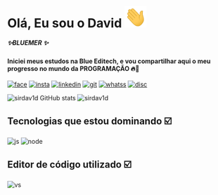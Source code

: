 # Olá, Eu sou o David <img src="https://github.com/Leoruiz197/Leoruiz197/blob/main/img/Hi.gif" width="50px" margin="50px">
##### ✨BLUEMER ✨
#### Iniciei meus estudos na Blue Editech, e vou compartilhar aqui o meu progresso no mundo da PROGRAMAÇÃO 🔥💪

[![face](https://img.shields.io/badge/Facebook-1877F2?style=for-the-badge&logo=facebook&logoColor=white)](https://www.facebook.com/davidd.diniz)   [![insta](https://img.shields.io/badge/Instagram-E4405F?style=for-the-badge&logo=instagram&logoColor=white)](https://www.instagram.com/david_dinz/) [![linkedin](https://img.shields.io/badge/LinkedIn-0077B5?style=for-the-badge&logo=linkedin&logoColor=white)](https://www.linkedin.com/in/david-dev-/) [![git](https://img.shields.io/badge/GitHub-100000?style=for-the-badge&logo=github&logoColor=white)](https://github.com/sirdav1d) [![whatss](https://img.shields.io/badge/WhatsApp-25D366?style=for-the-badge&logo=whatsapp&logoColor=white)](https://wa.me/qr/BW3LGX5V4PVYF1) [![disc](https://img.shields.io/badge/Discord-7289DA?style=for-the-badge&logo=discord&logoColor=white)](https://discord.gg/5VfW8qps)

![sirdav1d GitHub stats](https://github-readme-stats.vercel.app/api?username=sirdav1d&show_icons=true&theme=blue-green) ![sirdav1d](https://github-readme-stats.vercel.app/api/top-langs/?username=sirdav1d&theme=blue-green)

## Tecnologias que estou dominando ☑️
![js](https://img.shields.io/badge/JavaScript-F7DF1E?style=for-the-badge&logo=javascript&logoColor=black) ![node](https://img.shields.io/badge/Node.js-43853D?style=for-the-badge&logo=node.js&logoColor=white) 

## Editor de código utilizado ☑️
![vs](https://img.shields.io/badge/Made%20for-VSCode-1f425f.svg)



<!--
**sirdav1d/sirdav1d** is a ✨ _special_ ✨ repository because its `README.md` (this file) appears on your GitHub profile.

Here are some ideas to get you started:

- 🔭 I’m currently working on ...
- 🌱 I’m currently learning ...
- 👯 I’m looking to collaborate on ...
- 🤔 I’m looking for help with ...
- 💬 Ask me about ...
- 📫 How to reach me: ...
- 😄 Pronouns: ...
- ⚡ Fun fact: ...
-->
